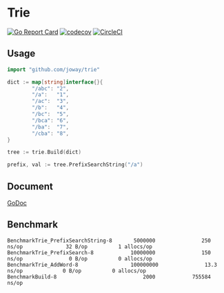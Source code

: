 # Trie

[![Go Report Card](https://goreportcard.com/badge/github.com/joway/trie)](https://goreportcard.com/report/github.com/joway/trie)
[![codecov](https://codecov.io/gh/joway/trie/branch/master/graph/badge.svg)](https://codecov.io/gh/joway/trie)
[![CircleCI](https://circleci.com/gh/joway/trie.svg?style=shield)](https://circleci.com/gh/joway/trie)

## Usage

```go
import "github.com/joway/trie"

dict := map[string]interface{}{
		"/abc": "2",
		"/a":   "1",
		"/ac":  "3",
		"/b":   "4",
		"/bc":  "5",
		"/bca": "6",
		"/ba":  "7",
		"/cba": "8",
}

tree := trie.Build(dict)

prefix, val := tree.PrefixSearchString("/a")
```

## Document

[GoDoc](https://godoc.org/github.com/joway/trie)

## Benchmark

```
BenchmarkTrie_PrefixSearchString-8       5000000               250 ns/op              32 B/op          1 allocs/op
BenchmarkTrie_PrefixSearch-8            10000000               150 ns/op               0 B/op          0 allocs/op
BenchmarkTrie_AddWord-8                 100000000               13.3 ns/op             0 B/op          0 allocs/op
BenchmarkBuild-8                            2000            755584 ns/op
```
